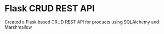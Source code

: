 # Flask CRUD REST API

Created a Flask based CRUD REST API for products using SQLAlchemy and Marshmallow